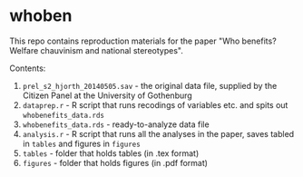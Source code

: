whoben
======

This repo contains reproduction materials for the paper "Who benefits? Welfare chauvinism and national stereotypes".

Contents:

1. `prel_s2_hjorth_20140505.sav` - the original data file, supplied by the Citizen Panel at the University of Gothenburg
1. `dataprep.r` - R script that runs recodings of variables etc. and spits out `whobenefits_data.rds`
1. `whobenefits_data.rds` - ready-to-analyze data file
1. `analysis.r` - R script that runs all the analyses in the paper, saves tabled in `tables` and figures in `figures`
1. `tables` - folder that holds tables (in .tex format)
1. `figures` - folder that holds figures (in .pdf format)
